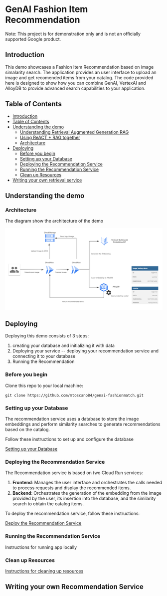 # GenAI Fashion Item Recommendation

Note: This project is for demonstration only and is not an officially supported Google product.

## Introduction

This demo showcases a Fashion Item Recommendation based on image simalarity search. The application provides an user interface to upload an image and get recomended items from your catalog. The code provided here is designed to show how you can combine GenAI, VertexAI and AlloyDB to provide advanced search capabilities to your application.

## Table of Contents
<!-- TOC depthfrom:2 -->

- [Introduction](#introduction)
- [Table of Contents](#table-of-contents)
- [Understanding the demo](#understanding-the-demo)
    - [Understanding Retrieval Augmented Generation RAG](#understanding-retrieval-augmented-generation-rag)
    - [Using ReACT + RAG together](#using-react--rag-together)
    - [Architecture](#architecture)
- [Deploying](#deploying)
    - [Before you begin](#before-you-begin)
    - [Setting up your Database](#setting-up-your-database)
    - [Deploying the Recommendation Service](#deploying-the-recomendation-service)
    - [Running the Recommendation Service](#running-the-recommendation-service)
    - [Clean up Resources](#clean-up-resources)
- [Writing your own retrieval service](#writing-your-own-retrieval-service)

<!-- /TOC -->

## Understanding the demo
### Architecture

The diagram show the architecture of the demo

![Architecture](images/fashion_item_recommendation_app.png)

## Deploying

Deploying this demo consists of 3 steps:

1. creating your database and initializing it with data
2. Deploying your service -- deploying your recommendation service and connecting it to your database
3. Running the Recommendation

### Before you begin
Clone this repo to your local machine:
```
git clone https://github.com/mtoscano84/genai-fashionmatch.git
```

### Setting up your Database
The recommendation service uses a database to store the image embeddings and perform similarity searches to generate recommendations based on the catalog.

Follow these instructions to set up and configure the database

[Setting up your Database](docs/alloydb.md)

### Deploying the Recommendation Service
The Recommendation service is based on two Cloud Run services:

1. **Frontend**: Manages the user interface and orchestrates the calls needed to process requests and display the recommended items.
2. **Backend**: Orchestrates the generation of the embedding from the image provided by the user, its insertion into the database, and the similarity search to obtain the catalog items.

To deploy the recommendation service, follow these instructions:

[Deploy the Recommendation Service](docs/deploy_recommendation_service.md)

### Running the Recommendation Service
Instructions for running app locally

### Clean up Resources
[Instructions for cleaning up resources](./docs/clean_up.md)

## Writing your own Recommendation Service




